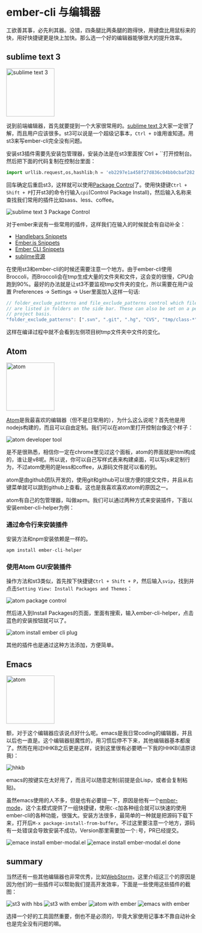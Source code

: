 # ember-cli 与编辑器

工欲善其事，必先利其器。没错，四条腿比两条腿的跑得快，用键盘比用鼠标来的快，用好快捷键更是快上加快。那么选一个好的编辑器能够很大的提升效率。

## sublime text 3

<img src="images/sublimetext.png" title="sublime text 3" width="128" />

说到前端编辑器，首先就要提到一个大家很常用的。[sublime text 3](http://www.sublimetext.com)大家一定很了解，而且用户应该很多。st3可以说是一个超级记事本，`Ctrl + D`谁用谁知道。用st3来写ember-cli完全没有问题。

安装st3插件需要先安装包管理器，安装办法是在st3里面按`Ctrl + ``打开控制台。然后把下面的代码复制在控制台里面：

```py
import urllib.request,os,hashlib;h = 'eb2297e1a458f27d836c04bb0cbaf282' + 'd0e7a3098092775ccb37ca9d6b2e4b7d';pf = 'Package Control.sublime-package';ipp = sublime.installed_packages_path();urllib.request.install_opener( urllib.request.build_opener( urllib.request.ProxyHandler()) );by = urllib.request.urlopen( 'http://packagecontrol.io/' + pf.replace(' ', '%20')).read();dh = hashlib.sha256(by).hexdigest(); print('Error validating download (got %s instead of %s), please try manual install' % (dh, h)) if dh != h else open(os.path.join( ipp, pf), 'wb' ).write(by) 
```

回车确定后重启st3，这样就可以使用[Package Control](https://packagecontrol.io/installation)了。使用快捷键`Ctrl + Shift + P`打开st3的命令行输入`cpi`(Control Package Install)，然后输入名称来查找我们常用的插件比如sass、less、coffee。

<img src="images/st_cp.png" title="sublime text 3 Package Control" />

对于ember来说有一些常用的插件，这样我们在输入的时候就会有自动补全：

* [Handlebars Snippets](https://packagecontrol.io/packages/Handlebars)
* [Ember.​js Snippets](https://packagecontrol.io/packages/Ember.js%20Snippets)
* [Ember CLI Snippets](https://packagecontrol.io/packages/Ember%20CLI%20Snippets)
* [sublime资源](https://github.com/JaredCubilla/sublime)

在使用st3和ember-cli的时候还需要注意一个地方。由于ember-cli使用Broccoli，而Broccoli会在tmp生成大量的文件夹和文件，这会变的很慢，CPU会跑到90%。最好的办法就是让st3不要监视tmp文件夹的变化，所以需要在用户设置 Preferences -> Settings -> User里面加入这样一句话:

```js
// folder_exclude_patterns and file_exclude_patterns control which files
// are listed in folders on the side bar. These can also be set on a per-
// project basis.
"folder_exclude_patterns": [".svn", ".git", ".hg", "CVS", "tmp/class-*", "tmp/es_*", "tmp/jshinter*", "tmp/replace_*", "tmp/static_compiler*", "tmp/template_compiler*", "tmp/tree_merger*", "tmp/coffee_script*", "tmp/concat-tmp*", "tmp/export_tree*", "tmp/sass_compiler*"]
```

这样在编译过程中就不会看到左侧项目树tmp文件夹中文件的变化。

## Atom

<img src="images/atom.png" title="atom" width="128" />

[Atom](https://atom.io/)是我最喜欢的编辑器（但不是日常用的），为什么这么说呢？首先他是用nodejs构建的，而且可以自由定制。我们可以在atom里打开控制台像这个样子：

<img src="images/atom_console.png" title="atom developer tool" />

是不是很熟悉，相信你一定在chrome里见过这个面板，atom的界面就是html构成的，谁让是v8呢。所以说，你可以自己写样式表来构建桌面，可以写js来定制行为，不过atom使用的是less和coffee，从源码文件就可以看的到。

atom是由github团队开发的，使用git和github可以很方便的提交文件，并且从右键菜单就可以跳到github上查看。这也是我喜欢喜欢atom的原因之一。

atom有自己的包管理器，叫做apm。我们可以通过两种方式来安装插件，下面以安装ember-cli-helper为例：

### 通过命令行来安装插件

安装方法和npm安装依赖是一样的。

```js
apm install ember-cli-helper
```

### 使用Atom GUI安装插件

操作方法和st3类似，首先按下快捷键`Ctrl + Shift + P`，然后输入`svip`，找到并点击`Setting View: Install Packages and Themes`：

<img src="images/atom_cp.png" title="atom package control" />

然后进入到Install Packages的页面，里面有搜索，输入ember-cli-helper，点击蓝色的安装按钮就可以了。

<img src="images/atom_ember_cli.png" title="atom install ember cli plug" />

其他的插件也是通过这种方法添加，方便简单。

## Emacs

<img src="images/emacs.png" title="atom" width="128" />

额，对于这个编辑器应该说点好什么呢。emacs是我日常coding的编辑器，并且以后也一直是。这个编辑器挺魔性的，用习惯后停不下来，其他编辑器基本都废了。然而在用过HHKB之后更是这样，说到这里很有必要晒一下我的HHKB(请原谅我)：

<img src="images/hhkb.jpg" title="hhkb" />

emacs的按键实在太好用了，而且可以随意定制(前提是会Lisp，或者会复制粘贴)。

虽然emacs使用的人不多，但是也有必要提一下，原因是他有一个[ember-mode](https://github.com/madnificent/ember-mode)，这个主模式提供了一组快捷键，使用`C-c`加各种组合就可以快速的使用ember-cli的各种功能，很强大。安装方法很多，最简单的一种就是把源码下载下来，打开后`M-x package-install-from-buffer`。不过这里要注意一个地方，源码有一处错误会导致安装不成功，Version那里需要加一个`:`号，PR已经提交。

<img src="images/emacs_ember_modal.png" title="emace install ember-modal.el" />

<img src="images/emacs_ember_modal_done.png" title="emace install ember-modal.el done" />

## summary

当然还有一些其他编辑器也非常优秀，比如[WebStorm](https://www.jetbrains.com/webstorm/)，这里介绍这三个的原因是因为他们的一些插件可以帮助我们提高开发效率，下面是一些使用这些插件的截图：

<img src="images/st3_handlebar.png" title="st3 with hbs" />

<img src="images/st3_ember.png" title="st3 with ember" />

<img src="images/atom_ember.png" title="atom with ember" />

<img src="images/emace_ember.png" title="emacs with ember" />

选择一个好的工具固然重要，倒也不是必须的，毕竟大家使用记事本不靠自动补全也是完全没有问题的嘛。
